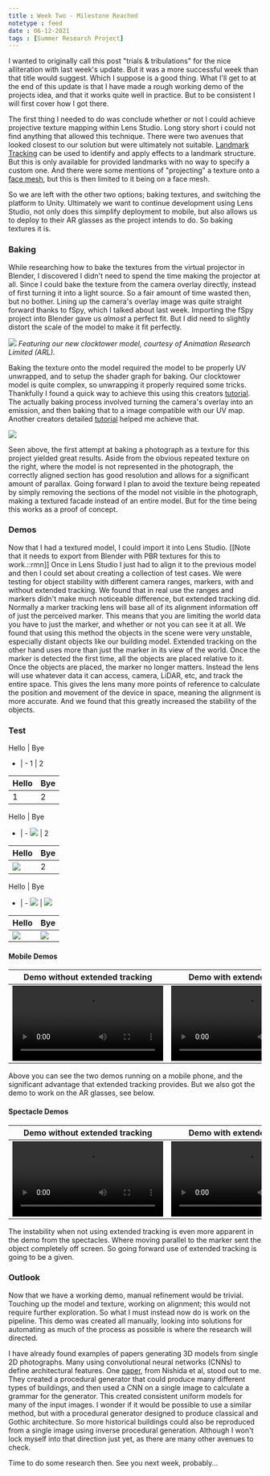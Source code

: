 ```yaml
---
title : Week Two - Milestone Reached
notetype : feed
date : 06-12-2021
tags : [Summer Research Project]
---
```


I wanted to originally call this post "trials & tribulations" for the nice alliteration with last week's update. But it was a more successful week than that title would suggest. Which I suppose is a good thing.
What I'll get to at the end of this update is that I have made a rough working demo of the projects idea, and that it works quite well in practice. But to be consistent I will first cover how I got there.

The first thing I needed to do was conclude whether or not I could achieve projective texture mapping within Lens Studio. Long story short i could not find anything that allowed this technique. There were two avenues that looked closest to our solution but were ultimately not suitable. [Landmark Tracking](https://lensstudio.snapchat.com/templates/landmarker/guide/) can be used to identify and apply effects to a landmark structure. But this is only available for provided landmarks with no way to specify a custom one. And there were some mentions of "projecting" a texture onto a [face mesh](https://lensstudio.snapchat.com/guides/face/face-effects/face-mesh/), but this is then limited to it being on a face mesh.

So we are left with the other two options; baking textures, and switching the platform to Unity. Ultimately we want to continue development using Lens Studio, not only does this simplify deployment to mobile, but also allows us to deploy to their AR glasses as the project intends to do. So baking textures it is.

### Baking
While researching how to bake the textures from the virtual projector in Blender, I discovered I didn't need to spend the time making the projector at all. Since I could bake the texture from the camera overlay directly, instead of first turning it into a light source. So a fair amount of time wasted then, but no bother. 
Lining up the camera's overlay image was quite straight forward thanks to fSpy, which I talked about last week. Importing the fSpy project into Blender gave us *almost* a perfect fit. But I did need to slightly distort the scale of the model to make it fit perfectly.

![](/assets/img/studentship/bakeoverlay.png)
*Featuring our new clocktower model, courtesy of Animation Research Limited (ARL).*

Baking the texture onto the model required the model to be properly UV unwrapped, and to setup the shader graph for baking. Our clocktower model is quite complex, so unwrapping it properly required some tricks. Thankfully I found a quick way to achieve this using this creators [tutorial](https://www.youtube.com/watch?v=icsECBsOxk4). The actually baking process involved turning the camera's overlay into an emission, and then baking that to a image compatible with our UV map. Another creators detailed [tutorial](https://www.youtube.com/watch?v=8NYNiayHvJI) helped me achieve that.

![](/assets/img/studentship/firstbaked.gif)

Seen above, the first attempt at baking a photograph as a texture for this project yielded great results. Aside from the obvious repeated texture on the right, where the model is not represented in the photograph, the correctly aligned section has good resolution and allows for a significant amount of parallax. Going forward I plan to avoid the texture being repeated by simply removing the sections of the model not visible in the photograph, making a textured facade instead of an entire model. But for the time being this works as a proof of concept.

### Demos
Now that I had a textured model, I could import it into Lens Studio. [[Note that it needs to export from Blender with PBR textures for this to work.::rmn]] Once in Lens Studio I just had to align it to the previous model and then I could set about creating a collection of test cases. We were testing for object stability with different camera ranges, markers, with and without extended tracking. We found that in real use the ranges and markers didn't make much noticeable difference, but extended tracking did. Normally a marker tracking lens will base all of its alignment information off of just the perceived marker. This means that you are limiting the world data you have to just the marker, and whether or not you can see it at all. We found that using this method the objects in the scene were very unstable, especially distant objects like our building model.
Extended tracking on the other hand uses more than just the marker in its view of the world. Once the marker is detected the first time, all the objects are placed relative to it. Once the objects are placed, the marker no longer matters. Instead the lens will use whatever data it can access, camera, LiDAR, etc, and track the entire space. This gives the lens many more points of reference to calculate the position and movement of the device in space, meaning the alignment is more accurate. And we found that this greatly increased the stability of the objects.

### Test
Hello | Bye
- | -
1 | 2 

Hello | Bye
--- | ---
1 | 2 

Hello | Bye
- | -
![](/assets/img/studentship/bakeoverlay.png) | 2 

Hello | Bye
--- | ---
![](/assets/img/studentship/bakeoverlay.png) | 2 

Hello | Bye
- | -
![](/assets/img/studentship/bakeoverlay.png) | ![](/assets/img/studentship/bakeoverlay.png) 

Hello | Bye
--- | ---
![](/assets/img/studentship/bakeoverlay.png) | ![](/assets/img/studentship/bakeoverlay.png) 

#### Mobile Demos
Demo without extended tracking | Demo with extended tracking
---|---
![](/assets/img/studentship/nonextendeddemo.mp4) | ![](/assets/img/studentship/extendeddemo.mp4)

Above you can see the two demos running on a mobile phone, and the significant advantage that extended tracking provides. But we also got the demo to work on the AR glasses, see below.

#### Spectacle Demos
Demo without extended tracking | Demo with extended tracking
---|---
![](/assets/img/studentship/nonextendeddemo-spec.mp4) | ![](/assets/img/studentship/extendeddemo-spec.mp4)

The instability when not using extended tracking is even more apparent in the demo from the spectacles. Where moving parallel to the marker sent the object completely off screen. So going forward use of extended tracking is going to be a given.

### Outlook
Now that we have a working demo, manual refinement would be trivial. Touching up the model and texture, working on alignment; this would not require further exploration. So what I must instead now do is work on the pipeline. This demo was created all manually, looking into solutions for automating as much of the process as possible is where the research will directed.

I have already found examples of papers generating 3D models from single 2D photographs. Many using convolutional neural networks (CNNs) to define architectural features. One [paper](https://www.researchgate.net/publication/325489913_Procedural_Modeling_of_a_Building_from_a_Single_Image), from Nishida et al, stood out to me. They created a procedural generator that could produce many different types of buildings, and then used a CNN on a single image to calculate a grammar for the generator. This created consistent uniform models for many of the input images. I wonder if it would be possible to use a similar method, but with a procedural generator designed to produce classical and Gothic architecture. So more historical buildings could also be reproduced from a single image using inverse procedural generation. Although I won't lock myself into that direction just yet, as there are many other avenues to check.

Time to do some research then. See you next week, probably...






